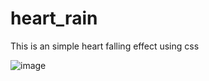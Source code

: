 # heart_rain
This is an simple heart falling effect using css

![image](https://user-images.githubusercontent.com/72983957/135739529-3d4a690f-08c3-4115-a8cd-330f2a4a6e5c.png)
